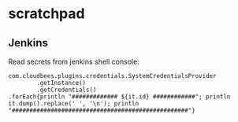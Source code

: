# scratchpad

## Jenkins
Read secrets from jenkins shell console: 
```
com.cloudbees.plugins.credentials.SystemCredentialsProvider
		.getInstance()
		.getCredentials()
.forEach{println "############# ${it.id} ############"; println it.dump().replace(' ', '\n'); println "##################################################"}

```

